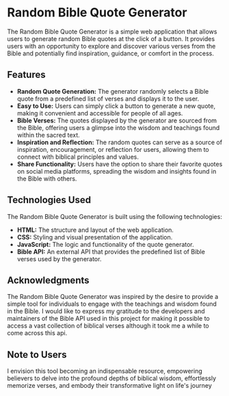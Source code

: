 # Random Bible Quote Generator

The Random Bible Quote Generator is a simple web application that allows users to generate random Bible quotes at the click of a button. It provides users with an opportunity to explore and discover various verses from the Bible and potentially find inspiration, guidance, or comfort in the process.

## Features

- **Random Quote Generation:** The generator randomly selects a Bible quote from a predefined list of verses and displays it to the user.
- **Easy to Use:** Users can simply click a button to generate a new quote, making it convenient and accessible for people of all ages.
- **Bible Verses:** The quotes displayed by the generator are sourced from the Bible, offering users a glimpse into the wisdom and teachings found within the sacred text.
- **Inspiration and Reflection:** The random quotes can serve as a source of inspiration, encouragement, or reflection for users, allowing them to connect with biblical principles and values.
- **Share Functionality:** Users have the option to share their favorite quotes on social media platforms, spreading the wisdom and insights found in the Bible with others.

## Technologies Used

The Random Bible Quote Generator is built using the following technologies:

- **HTML:** The structure and layout of the web application.
- **CSS:** Styling and visual presentation of the application.
- **JavaScript:** The logic and functionality of the quote generator.
- **Bible API:** An external API that provides the predefined list of Bible verses used by the generator.

## Acknowledgments

The Random Bible Quote Generator was inspired by the desire to provide a simple tool for individuals to engage with the teachings and wisdom found in the Bible. I would like to express my gratitude to the developers and maintainers of the Bible API used in this project for making it possible to access a vast collection of biblical verses although it took me a while to come across this api.

## Note to Users

I envision this tool becoming an indispensable resource, empowering believers to delve into the profound depths of biblical wisdom, effortlessly memorize verses, and embody their transformative light on life's journey
